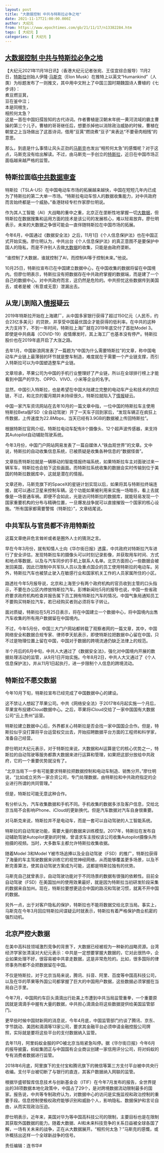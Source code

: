 ```yaml
---
layout: post
title: "大数据控制 中共与特斯拉必争之地"
date: 2021-11-17T21:00:00.000Z
author: 大纪元
from: https://www.epochtimes.com/gb/21/11/17/n13382284.htm
tags: [ 大纪元 ]
categories: [ 大纪元 ]
---
```

<!--1637182800000-->
[大数据控制 中共与特斯拉必争之地](https://www.epochtimes.com/gb/21/11/17/n13382284.htm)
------

<div>
<p>【大纪元2021年11月18日讯】（香港大纪元记者张宛、王佳宜综合报导）11月2日，<a href="https://www.epochtimes.com/gb/tag/%E7%89%B9%E6%96%AF%E6%8B%89.html">特斯拉</a>创始人伊隆‧<a href="https://www.epochtimes.com/gb/tag/%E9%A9%AC%E6%96%AF%E5%85%8B.html">马斯克</a>（Elon Musk）在推特上以英文“Humankind”（人类）为标题发布了一则推文，其中用中文附上了中国三国时期魏国诗人曹植的《七步诗》：<br />煮豆燃豆萁，<br />豆在釜中泣；<br />本是同根生，<br />相煎何太急？<br />这是一首在中国妇孺皆知的古代诗词。作者曹植是汉朝末年统一黄河流域的霸主曹操的第三个儿子。曹植的哥哥继任后，想要杀掉他以消除政治威胁的时候，曹植在朝堂之上当场做出了这首诗词，借用“豆萁”燃烧煮“豆子”来表达“不要骨肉相残”的意思。</p><p>那么，到底是什么事情让风头正劲的<a href="https://www.epochtimes.com/gb/tag/%E9%A9%AC%E6%96%AF%E5%85%8B.html">马斯克</a>也发出“相煎何太急”的感慨呢？对于这点，马斯克没有给出解读。不过，由马斯克一手创立的<a href="https://www.epochtimes.com/gb/tag/%E7%89%B9%E6%96%AF%E6%8B%89.html">特斯拉</a>，近日在中国市场正面临越来越严格的监管。</p><h2>特斯拉面临<a href="https://www.epochtimes.com/gb/tag/%E4%B8%AD%E5%85%B1%E6%95%B0%E6%8D%AE%E5%AE%A1%E6%9F%A5.html">中共数据审查</a></h2><p>特斯拉（TSLA-US）在中国电动车市场的拓展越来越快，中国在短短几年内已成为了特斯拉的第二大单一市场。“特斯拉电动车惊人的数据收集能力，对中共政府而言始终都是一个威胁。”香港财经专栏作家廖仕明说。</p><p>作为其人工智能（AI）大战略的重中之重，北京正在垄断性地掌握一切<a href="https://www.epochtimes.com/gb/tag/%E5%A4%A7%E6%95%B0%E6%8D%AE.html">大数据</a>，但特斯拉在数据搜集和运用方面的技术是该公司的发展核心，难以轻易放弃。廖仕明表示，未来的大数据之争很可能会一直伴随特斯拉在中国市场的拓展。</p><p>今年6月，中国通过《数据安全法》之后，11月1日《个人信息保护法》也在中国正式开始实施。廖仕明认为，中共出台《个人信息保护法》的真正意图不是要保护中国人的隐私，而是不许别人去做<a href="https://www.epochtimes.com/gb/tag/%E5%A4%A7%E6%95%B0%E6%8D%AE.html">大数据</a>的收集，只能是由政府垄断。</p><p>“谁控制了大数据，谁就控制了AI，而控制AI等于控制未来。”他说。</p><p>10月25日，特斯拉宣布已在中国建立数据中心，在中国收集的数据将留在中国境内。但廖仕明表示，特斯拉没有把数据存在中共政府掌握的数据端，而是建了一个自己的数据中心。对中共政府而言，这仍然是危险的。中共担忧这些数据传到美国去，或者是被（有意或无意）泄漏出去。</p><h2>从宠儿到陷入<a href="https://www.epochtimes.com/gb/tag/%E6%83%85%E6%8A%A5.html">情报</a>疑云</h2><p>2019年特斯拉开始在上海建厂，从中国多家银行获得了超过150亿元（人民币，约合23亿多美元）的贷款，并享受中国最优国企才能获得的低利率。在中共的这种大力支持下，不到一年时间，特斯拉上海厂就在2019年底交付了首批Model 3。即使是中共病毒（COVID-19）疫情爆发时，其上海工厂也基本没有停产。特斯拉股价也在2019年底开启了大涨之路。</p><p>去年1月，中国新浪网发表了一篇题为“中国为什么需要特斯拉”的文章，称中国电动车产业链上最薄弱的环节就是整车制造，难度就在于需要一个产业链支撑，而引入特斯拉可以为中国塑造整车产业链。</p><p>文章坦承，苹果公司为中国的手机行业整理好了产业链，所以在全球排行榜上才能看到中国产的华为、OPPO、VIVO、小米等企业的名字。</p><p>显然，中国引入特斯拉，也是希望在中国大陆建立完整的电动车产业和技术的供应链，不过，和北京的蜜月期并未持续很久，特斯拉就陷入了<a href="https://www.epochtimes.com/gb/tag/%E6%83%85%E6%8A%A5.html">情报</a>疑云。</p><p>中国一家汽车资讯网站在去年10月的一篇文章中指，一位中国的特斯拉车主使用特斯拉Beta版FSD（全自动驾驶）开了一天车子回到家后，“发现车辆正在疯狂上传数据，上传速度为22.8Mbps，当天已经有3.9GB的数据被上传回特斯拉”。</p><p>根据特斯拉官网介绍，特斯拉电动车配有8个摄像头、12个超声波传感器，来支持其Autopilot自动辅助驾驶系统。</p><p>今年3月份，中国门户网站网易发表了一篇自媒体人“铁血观世界”的文章。文中说，特斯拉的自动收集信息系统，已被质疑是收集各种信息的“数据怪兽”。</p><p>文章指责特斯拉就是一辆移动的智能情报终端系统，如果特斯拉车主对面驶过来一辆军车，特斯拉也会拍下这些画面。而特斯拉系统收集的数据会实时传输到位于美国的特斯拉数据库中，这就是潜在的情报。</p><p>文章还称，马斯克旗下的SpaceX的星链计划实现以后，如果将其与特斯拉终端连接，就可以通过卫星来控制车辆。这个功能如果被利用来实施一场暗杀，看上去就像是一场普通车祸。即便不会如此，光是访问特斯拉的数据库，就能轻易发现一个国家重要机构的分布与精确位置，一旦爆发战争就可以直接摧毁一个国家的核心设施。“所有国家都需要警惕（特斯拉）”，文章结尾说。</p><h2>中共军队与官员都不许用特斯拉</h2><p>这篇文章绝非危言耸听或者是圈外人士的猜测之言。</p><p>早在今年3月份，就有知情人士向《华尔街日报》透露，中共政府对特斯拉汽车进行了安全评估，发现特斯拉车的摄像头可以时刻记录影像，并获取用车时间、方式和地点等数据，以及与汽车同步的手机上联系人名单。北京方面担心一些数据会被发回美国，因此已限制中共军队人员以及重点国企的员工使用特斯拉的电动车。另外，特斯拉汽车也被禁止驶入在敏感行业和国家机关工作的人员家属所住的小区。</p><p>路透社今年5月报导说，北京和上海至少有两个政府机构的官员收到主管的口头指示，不要在办公区内停放特斯拉汽车。彭博新闻社5月的报导也说，中国一些省政府要求政府机构检查并报告属下员工拥有特斯拉汽车的情况。中国气象局通知员工不要购买特斯拉汽车，若已经购买者则必须将车子转让。</p><p>面对质疑，特斯拉在5月25日表示，将在中国建立一个数据中心，将中国境内出售汽车收集的所有用户数据留在中国境内。</p><p>不过，今年5月份，中国三大门户网站都转载了观察者网的一篇文章，其中，中国网络安全和数据合规专家、律师李天航表示，即使特斯拉把数据中心留在中国，只不过是物理位置上留在中国，中国对于数据的跨境流通仍缺乏法律上的规范。</p><p>半个月后的6月中旬，中共人大通过了《数据安全法》，强化对中国境内开展的数据处理活动的监管，从9月1日开始实施。今年8月2日，中共人大又通过了《个人信息保护法》，并从11月1日起执行，进一步限制个人信息的跨境流动。</p><h2>特斯拉不愿交数据</h2><p>今年10月下旬，特斯拉宣布已经完成了中国数据中心的建设。</p><p>这不禁让人想起了苹果公司。中共《网络安全法》于2017年6月起实施一个月后，苹果宣布投建iCloud数据中心。之后，苹果将iCloud交给了一家中国国有大数据公司“云上贵州”运营。</p><p>特斯拉建立数据中心后，外界都关心特斯拉是否会找一家中国国企合作。但是，特斯拉似乎没打算将平台运营权交出去，开始招聘数据平台方面的工程师和科学家，准备自己经营。</p><p>廖仕明对大纪元表示，对于特斯拉来说，大数据和AI运算是它的核心优势之一，特斯拉的自动驾驶等服务都靠大数据来进行运算和管理，如果把这部分放给中共政府，它的一个重要优势就没有了。</p><p>“北京当局下一步有可能要求特斯拉把数据控制和电动车制造、销售分开。”廖仕明说，“比如成立另外一家合资公司，专门处理数据，由特斯拉和中共政府指定的企业进行所谓的共同管理。”</p><p>但是，特斯拉可能无意这种合作。</p><p>有分析认为，汽车收集数据和手机不同。手机收集的数据多涉及客户信息，交给北京当局不会影响iPhone、iCloud的更新换代。但是汽车数据对汽车自身很重要。</p><p>对马斯克来说，特斯拉并不是电动车，而是一套可以自动驾驶的人工智能系统。</p><p>特斯拉的自动驾驶功能，需要大量的数据来训练模型。2017年，特斯拉在发布自动辅助驾驶Autopilot更新的时候，曾请求车主授权该公司收集Autopilot摄像头所拍摄的视频。当时，大多数车主都允许特斯拉收集收据。</p><p>随着Model 3和Model Y被市场追捧以及全自动驾驶（FSD）的推广，特斯拉获得了海量的车主驾驶数据来训练它的视觉神经网络，从而能够覆盖更多场景，以及不断完善算法，使其自动驾驶方案成为可能，这都是特斯拉独有的优势。</p><p>马斯克自己就曾表示，自动驾驶功能对于不同场景的数据有很强的依赖性。目前全自动驾驶（FSD）在美国加州的使用效果最好，就是因为特斯拉当初研发阶段采集的数据来自加州。现在，特斯拉要想更适合中国的路况和驾驶习惯，就离不开中国的数据。</p><p>另外一点，出于对客户隐私的保护，特斯拉也不能将数据交给北京当局。事实上，马斯克在今年3月回应特斯拉间谍疑云时就表示，特斯拉有着严格保护商业机密的强烈动机。</p><h2>北京严控大数据</h2><p>在美中高科技领域激烈竞争的背景下，大数据已经被视为一种新的战略资源。台湾经济学家张清溪对大纪元表示：中共是一定想要掌握大数据的，它对此很热中，企业如果处理不好，很容易被中共拿走数据，这是非常危险的。比如，很多国际的律师事务所都不会把数据留在中国。</p><p>不仅是特斯拉，对于北京当局来说，腾讯、抖音、阿里、百度等中国高科技公司，以及在华的苹果等外国公司都掌握了巨大的中国用户数据，这些数据必须掌握在当局自己手里。</p><p>今年7月，中国网约车巨头滴滴出行赴美上市遭到中共当局监管重拳，一个重要原因就是滴滴手中握有大量的数据，中共担心滴滴会将这些数据提供给美国监管部门。</p><p>更早些时候中国财新网的消息说，今年4月底，中国监管部门约谈了腾讯、京东、字节跳动、美团和滴滴等13家公司，要求其金融平台必须申请金融控股公司牌照，实际就是要将这些平台的支付数据纳入监管。</p><p>去年11月，阿里蚂蚁金服的IPO被北京当局紧急叫停。据《华尔街日报》今年6月的报导披露，蚂蚁集团正与中国国有企业商议创建一家信用评分公司，将对蚂蚁的专有消费者数据进行监管。</p><p>2018年6月底，阿里旗下的支付宝和腾讯旗下的微信等第三方支付平台被中共央行收编。支付平台被切断了与银行的直连，其客户数据纳入网联的监管。</p><p>根据华盛顿智库信息技术与创新基金会（ITIF）在今年7月发布的报告，全世界提出的38项数据本地化政策中，中国占了29个，是对跨境数据流动限制最多的国家。报告说，中共等专制政府认为，对数据中心的访问是实施监视和政治控制的重要手段。信息控制使极权政府能够识别和威胁个人，影响隐私、数据保护和言论自由，从而实现政治压迫。</p><p>廖仕明表示，近年来，美国对华为等中国高科技公司的限制，主要目标也是在限制其获取外国数据的能力。随着大数据、AI和未来科技竞争的关系日益被全球各国了解，一场有关未来的战争，正在从大数据展开。“相煎何太急？”马斯克的感慨，或许概括出这样一个全球新战争的信号。</p><p>责任编辑：连书华#</p>
</div>
